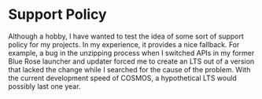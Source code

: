 # Support Policy

Although a hobby, I have wanted to test the idea of some sort of support policy for my projects. In my experience, it provides a nice fallback. For example, a bug in the unzipping process when I switched APIs in my former Blue Rose launcher and updater forced me to create an LTS out of a version that lacked the change while I searched for the cause of the problem. With the current development speed of COSMOS, a hypothetical LTS would possibly last one year.
<!-- 
## Standard Edition

The Standard Edition of TOMAS is intended for general use and experimentation. It is provided on an "as is" basis, and no guarantees are made regarding its reliability or suitability for any particular purpose.

## Longhorn Edition

The Longhorn Edition of TOMAS is designed for use in enterprise scenarios. It is intended to adhere to the requirements for cybersecurity and the use of long-term support or enterprise-grade open source software.

## Support Table

| Edition  | Support Period |
| -------- | -------------- |
| Standard | 1 year         |
| Longhorn | 2 years        |
 -->